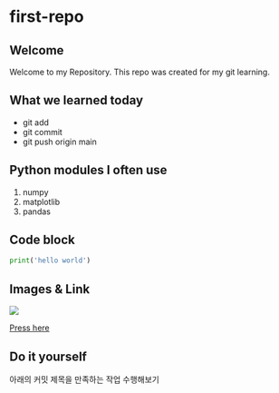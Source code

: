 # first-repo

## Welcome
Welcome to my Repository.
This repo was created for my git learning.

## What we learned today
- git add
- git commit
- git push origin main

## Python modules I often use
1. numpy
2. matplotlib
3. pandas

## Code block

```python
print('hello world')
```

## Images & Link

![](./imgs/cat.jpg)

[Press here](https://www.google.com)

## Do it yourself
아래의 커밋 제목을 만족하는 작업 수행해보기


